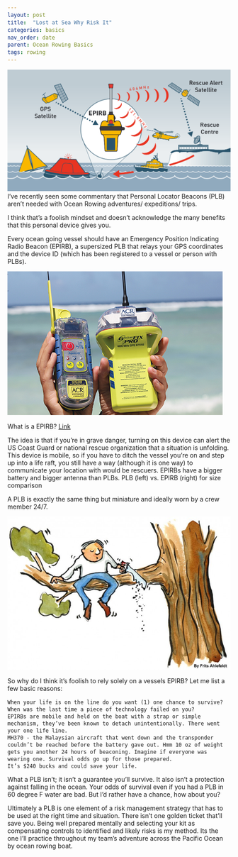```yaml
---
layout: post
title:  "Lost at Sea Why Risk It"
categories: basics
nav_order: date
parent: Ocean Rowing Basics
tags: rowing
---
```



![image](/assets/images/lost-at-sea/IMG_2180.png)
I’ve recently seen some commentary that Personal Locator Beacons (PLB) aren’t needed with Ocean Rowing adventures/ expeditions/ trips.

I think that’s a foolish mindset and doesn’t acknowledge the many benefits that this personal device gives you.

Every ocean going vessel should have an Emergency Position Indicating Radio Beacon (EPIRB), a supersized PLB that relays your GPS coordinates and the device ID (which has been registered to a vessel or person with PLBs).

![image](/assets/images/lost-at-sea/IMG_2181.jpg)

What is a EPIRB? [Link](http://www.epirb.com/)

The idea is that if you’re in grave danger, turning on this device can alert the US Coast Guard or national rescue organization that a situation is unfolding. This device is mobile, so if you have to ditch the vessel you’re on and step up into a life raft, you still have a way (although it is one way) to communicate your location with would be rescuers. EPIRBs have a bigger battery and bigger antenna than PLBs.
PLB (left) vs. EPIRB (right) for size comparison


A PLB is exactly the same thing but miniature and ideally worn by a crew member 24/7.

![image](/assets/images/lost-at-sea/IMG_2182.jpg)

So why do I think it’s foolish to rely solely on a vessels EPIRB? Let me list a few basic reasons:

    When your life is on the line do you want (1) one chance to survive?
    When was the last time a piece of technology failed on you?
    EPIRBs are mobile and held on the boat with a strap or simple mechanism, they’ve been known to detach unintentionally. There went your one life line.
    MH370 - the Malaysian aircraft that went down and the transponder couldn’t be reached before the battery gave out. Hmm 10 oz of weight gets you another 24 hours of beaconing. Imagine if everyone was wearing one. Survival odds go up for those prepared.
    It’s $240 bucks and could save your life.

What a PLB isn’t; it isn’t a guarantee you’ll survive. It also isn’t a protection against falling in the ocean. Your odds of survival even if you had a PLB in 60 degree F water are bad. But I’d rather have a chance, how about you?

Ultimately a PLB is one element of a risk management strategy that has to be used at the right time and situation. There isn’t one golden ticket that’ll save you. Being well prepared mentally and selecting your kit as compensating controls to identified and likely risks is my method. Its the one I’ll practice throughout my team’s adventure across the Pacific Ocean by ocean rowing boat.
